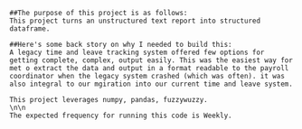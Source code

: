 
    ##The purpose of this project is as follows:
    This project turns an unstructured text report into structured dataframe.
    
    ##Here's some back story on why I needed to build this:
    A legacy time and leave tracking system offered few options for getting complete, complex, output easily. This was the easiest way for met o extract the data and output in a format readable to the payroll coordinator when the legacy system crashed (which was often). it was also integral to our mgiration into our current time and leave system.
    
    This project leverages numpy, pandas, fuzzywuzzy.
    \n\n
    The expected frequency for running this code is Weekly.
    